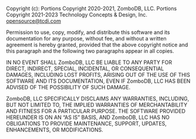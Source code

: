 Copyright (c): Portions Copyright 2020-2021, ZomboDB, LLC. Portions Copyright 2021-2023 Technology Concepts & Design, Inc. <opensource@tcdi.com>

Permission to use, copy, modify, and distribute this software and its documentation for any purpose, without fee, and without a written agreement is hereby granted, provided that the above copyright notice and this paragraph and the following two paragraphs appear in all copies.

IN NO EVENT SHALL ZomboDB, LLC BE LIABLE TO ANY PARTY FOR DIRECT, INDIRECT, SPECIAL, INCIDENTAL, OR CONSEQUENTIAL DAMAGES, INCLUDING LOST PROFITS, ARISING OUT OF THE USE OF THIS SOFTWARE AND ITS DOCUMENTATION, EVEN IF ZomboDB, LLC HAS BEEN ADVISED OF THE POSSIBILITY OF SUCH DAMAGE.

ZomboDB, LLC SPECIFICALLY DISCLAIMS ANY WARRANTIES, INCLUDING, BUT NOT LIMITED TO, THE IMPLIED WARRANTIES OF MERCHANTABILITY AND FITNESS FOR A PARTICULAR PURPOSE. THE SOFTWARE PROVIDED HEREUNDER IS ON AN “AS IS” BASIS, AND ZomboDB, LLC HAS NO OBLIGATIONS TO PROVIDE MAINTENANCE, SUPPORT, UPDATES, ENHANCEMENTS, OR MODIFICATIONS.


